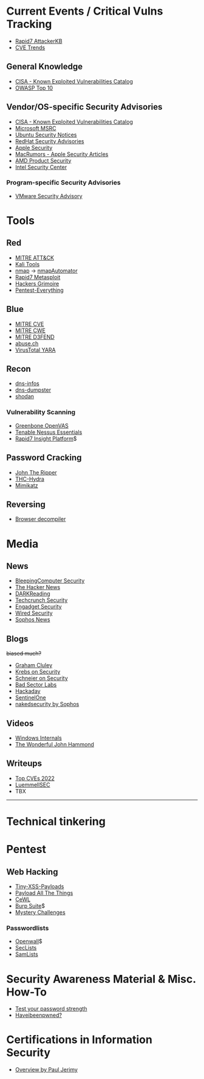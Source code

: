 # Current Events / Critical Vulns Tracking

- [Rapid7 AttackerKB](https://attackerkb.com)
- [CVE Trends](https://cvetrends.com/)

## General Knowledge
- [CISA - Known Exploited Vulnerabilities Catalog](https://www.cisa.gov/known-exploited-vulnerabilities-catalog)
- [OWASP Top 10](https://owasp.org/www-project-top-ten/)

## Vendor/OS-specific Security Advisories
- [CISA - Known Exploited Vulnerabilities Catalog](https://www.cisa.gov/known-exploited-vulnerabilities-catalog)
- [Microsoft MSRC](https://msrc.microsoft.com/update-guide)
- [Ubuntu Security Notices](https://ubuntu.com/security/notices)
- [RedHat Security Advisories](https://access.redhat.com/security/security-updates/)
- [Apple Security](https://support.apple.com/en-us/HT201222)
- [MacRumors - Apple Security Articles](https://www.macrumors.com/guide/apple-security/)
- [AMD Product Security](https://www.amd.com/en/resources/product-security.html)
- [Intel Security Center](https://www.intel.com/content/www/us/en/security-center/default.html)

### Program-specific Security Advisories
- [VMware Security Advisory](https://www.vmware.com/security/advisories.html)

# Tools

## Red

- [MITRE ATT&CK](https://attack.mitre.org/)
- [Kali Tools](https://kali.org/tools/)
- [nmap](https://nmap.org) -> [nmapAutomator](https://github.com/21y4d/nmapAutomator)
- [Rapid7 Metasploit](https://github.com/rapid7/metasploit-framework)
- [Hackers Grimoire](https://vulp3cula.gitbook.io/hackers-grimoire/)
- [Pentest-Everything](https://viperone.gitbook.io/pentest-everything/)

## Blue

- [MITRE CVE](https://www.cve.org/CVERecord)
- [MITRE CWE](https://cwe.mitre.org/index.html)
- [MITRE D3FEND](https://d3fend.mitre.org/)
- [abuse.ch](https://abuse.ch/#platforms)
- [VirusTotal YARA](https://virustotal.github.io/yara/)

## Recon

- [dns-infos](https://viewdns.info/)
- [dns-dumpster](https://dnsdumpster.com/)
- [shodan](https://www.shodan.io/)

### Vulnerability Scanning

- [Greenbone OpenVAS](https://www.openvas.org/)
- [Tenable Nessus Essentials](https://www.tenable.com/products/nessus/nessus-essentials)
- [Rapid7 Insight Platform](https://www.rapid7.com/products/insight-platform/)$

## Password Cracking

- [John The Ripper](https://github.com/openwall/john)
- [THC-Hydra](https://github.com/vanhauser-thc/thc-hydra)
- [Mimikatz](https://github.com/gentilkiwi/mimikatz)

## Reversing

- [Browser decompiler](https://godbolt.org/)

# Media

## News

- [BleepingComputer Security](https://www.bleepingcomputer.com/news/security/)
- [The Hacker News](https://thehackernews.com/)
- [DARKReading](https://www.darkreading.com/)
- [Techcrunch Security](https://techcrunch.com/category/security/)
- [Engadget Security](https://www.engadget.com/tag/security/)
- [Wired Security](https://www.wired.com/category/security/)
- [Sophos News](https://news.sophos.com/)

## Blogs
~~biased much?~~
- [Graham Cluley](https://grahamcluley.com/)
- [Krebs on Security](https://krebsonsecurity.com/)
- [Schneier on Security](https://www.schneier.com/)
- [Bad Sector Labs](https://blog.badsectorlabs.com/index.html)
- [Hackaday](https://hackaday.com/)
- [SentinelOne](https://www.sentinelone.com/blog)
- [nakedsecurity by Sophos](https://nakedsecurity.sophos.com/)

## Videos

- [Windows Internals](https://www.youtube.com/playlist?list=PLjF-jU0hEwEezV_pflbN547u0Li0AAPqt)
- [The Wonderful John Hammond](https://www.youtube.com/@_JohnHammond)

## Writeups

- [Top CVEs 2022](https://www.hackthebox.com/blog/most-popular-cybersecurity-vulnerabilities-and-exploits-from-2022)
- [LuemmellSEC](https://luemmelsec.github.io/)
- TBX

---

# Technical tinkering


# Pentest

## Web Hacking
- [Tiny-XSS-Payloads](https://github.com/terjanq/Tiny-XSS-Payloads)
- [Payload All The Things](https://github.com/swisskyrepo/PayloadsAllTheThings)
- [CeWL](https://github.com/digininja/CeWL)
- [Burp Suite](https://portswigger.net/burp)$
- [Mystery Challenges](https://portswigger.net/web-security/mystery-lab-challenge)

### Passwordlists
- [Openwall](https://www.openwall.com/)$
- [SecLists](https://github.com/danielmiessler/SecLists)
- [SamLists](https://github.com/the-xentropy/samlists)

# Security Awareness Material & Misc. How-To

- [Test your password strength](https://www.security.org/how-secure-is-my-password/)
- [Haveibeenpwned?](https://haveibeenpwned.com/)

# Certifications in Information Security

- [Overview by Paul Jerimy](https://pauljerimy.com/security-certification-roadmap/)
